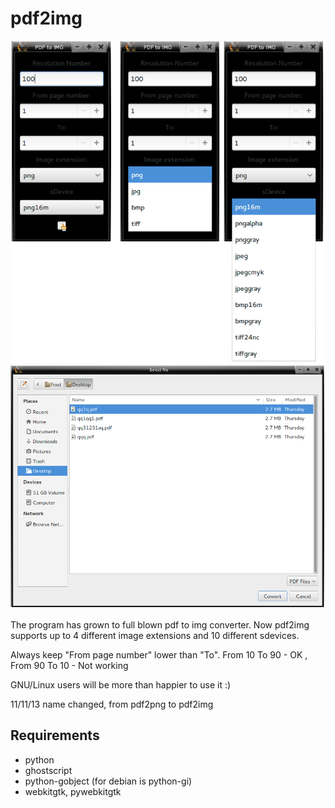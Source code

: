 pdf2img
=======
<img src="img/pdf2img.png" alt="" /><img src="img/pdf2img-two.png" alt="" />

The program has grown to full blown pdf to img converter. Now pdf2img supports up to 4 different image extensions and 10 different sdevices.

Always keep "From page number" lower than "To". From 10 To 90 - OK , From 90 To 10 - Not working

GNU/Linux users will be more than happier to use it :)

11/11/13 name changed, from pdf2png to pdf2img
## Requirements

* python 
* ghostscript
* python-gobject (for debian is python-gi)
* webkitgtk, pywebkitgtk